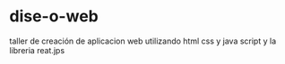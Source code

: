 # dise-o-web
taller de creación de aplicacion web utilizando html css y java script y la libreria reat.jps
